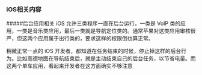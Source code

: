 ### iOS相关内容

#####后台应用相关
iOS 允许三类程序一直在后台运行，一类是 VoIP 类的应用，一类是音乐类应用，最后一类就是导航定位类的。通常苹果对这类应用审核很严，但这两个应用属于出行类的，要求这样的权限倒也算正常。
 
稍微正常一点的 iOS 开发者，都知道在任务结束的时候，停止掉这样的后台行为。比如高德地图在导航结束后，就是主动结束自己的后台任务，以节省电量。而这两个单车应用，看起来开发者在这方面确实不够注意